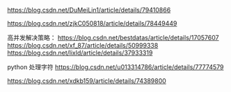 https://blog.csdn.net/DuMeiLin1/article/details/79410866

https://blog.csdn.net/zjkC050818/article/details/78449449


高并发解决策略：
https://blog.csdn.net/bestdatas/article/details/17057607
https://blog.csdn.net/xf_87/article/details/50999338
https://blog.csdn.net/lixld/article/details/37933319


python 处理字符
https://blog.csdn.net/u013314786/article/details/77774579



https://blog.csdn.net/xdkb159/article/details/74389800
